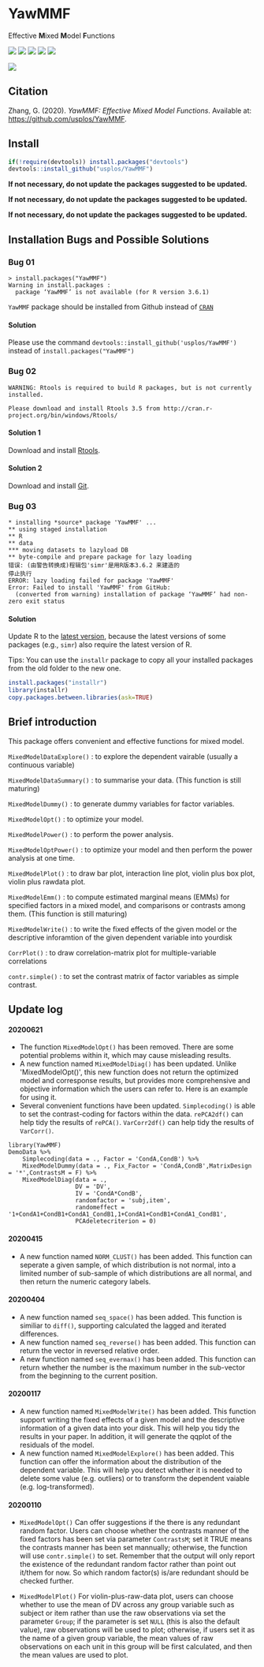 # YawMMF
Effective **M**ixed **M**odel **F**unctions 


![](https://img.shields.io/badge/R-package-success)
![](https://img.shields.io/badge/Version-0.1.0-success)
![](https://img.shields.io/github/license/usplos/YawMMF?label=License&color=success)
[![](https://img.shields.io/badge/lifecycle-maturing-blue.svg)](https://www.tidyverse.org/lifecycle/#maturing)
[![](https://img.shields.io/github/stars/usplos/YawMMF?style=social)](https://github.com/usplos/YawMMF/stargazers)


[![](https://img.shields.io/badge/Follow%20me%20on-Zhihu-blue)](https://www.zhihu.com/people/Psych.ZhangGuangyao/ "Personal profile on Zhihu.com")

## Citation
Zhang, G. (2020). *YawMMF: Effective Mixed Model Functions*. Available at: https://github.com/usplos/YawMMF.

## Install
```r
if(!require(devtools)) install.packages("devtools")
devtools::install_github("usplos/YawMMF")
```

**If not necessary, do not update the packages suggested to be updated.**

**If not necessary, do not update the packages suggested to be updated.**

**If not necessary, do not update the packages suggested to be updated.**

## Installation Bugs and Possible Solutions

### Bug 01
```
> install.packages("YawMMF")
Warning in install.packages :
  package ‘YawMMF’ is not available (for R version 3.6.1)
```

`YawMMF` package should be installed from Github instead of [`CRAN`](https://cran.r-project.org/web/packages/index.html)

#### Solution

Please use the command `devtools::install_github('usplos/YawMMF')` instead of  `install.packages("YawMMF")`

### Bug 02

```
WARNING: Rtools is required to build R packages, but is not currently installed.

Please download and install Rtools 3.5 from http://cran.r-project.org/bin/windows/Rtools/
```

#### Solution 1

Download and install [Rtools](http://cran.r-project.org/bin/windows/Rtools/).

#### Solution 2

Download and install [Git](https://git-scm.com/downloads).

### Bug 03

```
* installing *source* package 'YawMMF' ...
** using staged installation
** R
** data
*** moving datasets to lazyload DB
** byte-compile and prepare package for lazy loading
错误: (由警告转换成)程辑包'simr'是用R版本3.6.2 来建造的
停止执行
ERROR: lazy loading failed for package 'YawMMF'
Error: Failed to install 'YawMMF' from GitHub:
  (converted from warning) installation of package ‘YawMMF’ had non-zero exit status
```

#### Solution

Update R to the [latest version](https://cran.r-project.org/), because the latest versions of some packages (e.g., `simr`) also require the latest version of R.

Tips: You can use the `installr` package to copy all your installed packages from the old folder to the new one.
```r
install.packages("installr")
library(installr)
copy.packages.between.libraries(ask=TRUE)
```

## Brief introduction 
This package offers convenient and effective functions for mixed model.

`MixedModelDataExplore()` : to explore the dependent vairable (usually a continuous variable)

`MixedModelDataSummary()` : to summarise your data. (This function is still maturing)

`MixedModelDummy()` : to generate dummy variables for factor variables.

`MixedModelOpt()` : to optimize your model.

`MixedModelPower()` : to perform the power analysis.

`MixedModelOptPower()` : to optimize your model and then perform the power analysis at one time.

`MixedModelPlot()` : to draw bar plot, interaction line plot, violin plus box plot, violin plus rawdata plot.

`MixedModelEmm()` : to compute estimated marginal means (EMMs) for specified factors in a mixed model, 
and comparisons or contrasts among them. (This function is still maturing)

`MixedModelWrite()` : to write the fixed effects of the given model or the descriptive inforamtion of the given dependent variable into yourdisk

`CorrPlot()` : to draw correlation-matrix plot for multiple-variable correlations 

`contr.simple()` : to set the contrast matrix of factor variables as simple contrast.

## Update log

#### 20200621
* The function `MixedModelOpt()` has been removed. There are some potential problems within it, which may cause misleading results.
* A new function named `MixedModelDiag()` has been updated. Unlike 'MixedModelOpt()', this new function does not return the optimized model and corresponse results, but provides more comprehensive and objective information which the users can refer to. Here is an example for using it.
* Several convenient functions have been updated. `Simplecoding()` is able to set the contrast-coding for factors within the data. `rePCA2df()` can help tidy the results of `rePCA()`. `VarCorr2df()` can help tidy the results of `VarCorr()`.

```
library(YawMMF)
DemoData %>% 
    Simplecoding(data = ., Factor = 'CondA,CondB') %>%
    MixedModelDummy(data = ., Fix_Factor = 'CondA,CondB',MatrixDesign = '*',ContrastsM = F) %>% 
    MixedModelDiag(data = ., 
                   DV = 'DV', 
                   IV = 'CondA*CondB',
                   randomfactor = 'subj,item',
                   randomeffect = '1+CondA1+CondB1+CondA1_CondB1,1+CondA1+CondB1+CondA1_CondB1',
                   PCAdeletecriterion = 0)
```


#### 20200415
* A new function named `NORM_CLUST()` has been added. This function can seperate a given sample, of which distribution is not normal, into a limited number of sub-sample of which distributions are all normal, and then return the numeric category labels.


#### 20200404
* A new function named `seq_space()` has been added. This function is similiar to `diff()`, supporting calculated the lagged and iterated differences.
* A new function named `seq_reverse()` has been added. This function can return the vector in reversed relative order.
* A new function named `seq_evermax()` has been added. This function can return whether the number is the maximum number in the sub-vector from the beginning to the current position.

#### 20200117
* A new function named `MixedModelWrite()` has been added. This function support writing the fixed effects of a given model and the descriptive information of a given data into your disk. This will help you tidy the results in your paper. In addition, it will generate the qqplot of the residuals of the model.
* A new function named `MixedModelExplore()` has been added. This function can offer the information about the distribution of the dependent variable. This will help you detect whether it is needed to delete some value (e.g. outliers) or to transform the dependent vaiable (e.g. log-transformed).

#### 20200110
* `MixedModelOpt()` Can offer suggestions if the there is any redundant random factor. Users can choose whether the contrasts manner of the fixed factors has been set via parameter `ContrastsM`; set it TRUE means the contrasts manner has been set mannually; otherwise, the function will use `contr.simple()` to set. Remember that the output will only report the existence of the redundant random factor rather than point out it/them for now. So which random factor(s) is/are redundant should be checked further.

* `MixedModelPlot()` For violin-plus-raw-data plot, users can choose whether to use the mean of DV across any group variable such as subject or item rather than use the raw observations via set the parameter `Group`; if the parameter is set `NULL` (this is also the default value), raw observations will be used to plot; otherwise, if users set it as the name of a given group variable, the mean values of raw observations on each unit in this group will be first calculated, and then the mean values are used to plot.
